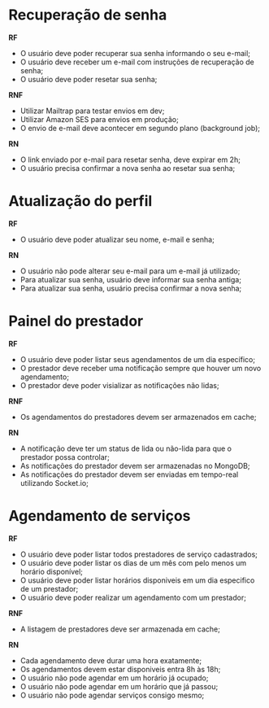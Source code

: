 # Recuperação de senha

**RF**

- O usuário deve poder recuperar sua senha informando o seu e-mail;
- O usuário deve receber um e-mail com instruções de recuperação de senha;
- O usuário deve poder resetar sua senha;

**RNF**

- Utilizar Mailtrap para testar envios em dev;
- Utilizar Amazon SES para envios em produção;
- O envio de e-mail deve acontecer em segundo plano (background job);

**RN**

- O link enviado por e-mail para resetar senha, deve expirar em 2h;
- O usuário precisa confirmar a nova senha ao resetar sua senha;

# Atualização do perfil

**RF**

- O usuário deve poder atualizar seu nome, e-mail e senha;


**RN**

- O usuário não pode alterar seu e-mail para um e-mail já utilizado;
- Para atualizar sua senha, usuário deve informar sua senha antiga;
- Para atualizar sua senha, usuário precisa confirmar a nova senha;

# Painel do prestador

**RF**

- O usuário deve poder listar seus agendamentos de um dia específico;
- O prestador deve receber uma notificação sempre que houver um novo agendamento;
- O prestador deve poder visializar as notificações não lidas;

**RNF**

- Os agendamentos do prestadores devem ser armazenados em cache;

**RN**

- A notificação deve ter um status de lida ou não-lida para que o prestador possa controlar;
- As notificações do prestador devem ser armazenadas no MongoDB;
- As notificações do prestador devem ser enviadas em tempo-real utilizando Socket.io;

# Agendamento de serviços

**RF**

- O usuário deve poder listar todos prestadores de serviço cadastrados;
- O usuário deve poder listar os dias de um mês com pelo menos um horário disponível;
- O usuário deve poder listar horários disponiveis em um dia especifico de um prestador;
- O usuário deve poder realizar um agendamento com um prestador;

**RNF**

- A listagem de prestadores deve ser armazenada em cache;

**RN**

- Cada agendamento deve durar uma hora exatamente;
- Os agendamentos devem estar disponiveis entra 8h às 18h;
- O usuário não pode agendar em um horário já ocupado;
- O usuário não pode agendar em um horário que já passou;
- O usuário não pode agendar serviços consigo mesmo;